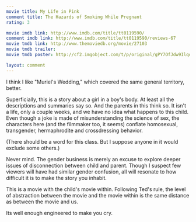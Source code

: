 ```yaml
---
movie title: My Life in Pink
comment title: The Hazards of Smoking While Pregnant
rating: 3

movie imdb link: http://www.imdb.com/title/tt0119590/
comment imdb link: http://www.imdb.com/title/tt0119590/reviews-67
movie tmdb link: http://www.themoviedb.org/movie/27103
movie tmdb trailer: 
movie tmdb poster: http://cf2.imgobject.com/t/p/original/gPY7OfJdw9IlqdJuCk6qd43hhEG.jpg

layout: comment
---
```


I think I like "Muriel's Wedding," which covered the same general territory, better.

Superficially, this is a story about a girl in a boy's body. At least all the descriptions and summaries say so. And the parents in this think so. It isn't a life, only a couple weeks, and we have no idea what happens to this child. Even though a joke is made of misunderstanding the science of sex, the characters here (and the filmmaker too, it seems) conflate homosexual, transgender, hermaphrodite and crossdressing behavior.

(There should be a word for this class. But I suppose anyone in it would exclude some others.)

Never mind. The gender business is merely an excuse to explore deeper issues of disconnection between child and parent. Though I suspect few viewers will have had similar gender confusion, all will resonate to how difficult it is to make the story you inhabit.

This is a movie with the child's movie within. Following Ted's rule, the level of abstraction between the movie and the movie within is the same distance as between the movie and us.

Its well enough engineered to make you cry.